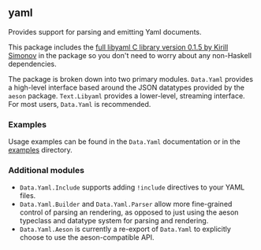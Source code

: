 ## yaml

Provides support for parsing and emitting Yaml documents.

This package includes the [full libyaml C library version 0.1.5 by Kirill Simonov](http://pyyaml.org/wiki/LibYAML) in the package so you don't need to worry about any non-Haskell dependencies.

The package is broken down into two primary modules. `Data.Yaml` provides a high-level interface based around the JSON datatypes provided by the `aeson` package. `Text.Libyaml` provides a lower-level, streaming interface. For most users, `Data.Yaml` is recommended.

### Examples

Usage examples can be found in the `Data.Yaml` documentation or in the [examples](./examples) directory.

### Additional modules

* `Data.Yaml.Include` supports adding `!include` directives to your YAML files.
* `Data.Yaml.Builder` and `Data.Yaml.Parser` allow more fine-grained control of parsing an rendering, as opposed to just using the aeson typeclass and datatype system for parsing and rendering.
* `Data.Yaml.Aeson` is currently a re-export of `Data.Yaml` to explicitly choose to use the aeson-compatible API.
